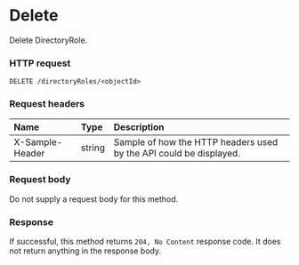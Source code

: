 # Delete

Delete DirectoryRole.
### HTTP request
```http
DELETE /directoryRoles/<objectId>

```
### Request headers
| Name       | Type | Description|
|:---------------|:--------|:----------|
| X-Sample-Header  | string  | Sample of how the HTTP headers used by the API could be displayed.|

### Request body
Do not supply a request body for this method.


### Response
If successful, this method returns `204, No Content` response code. It does not return anything in the response body.


<!-- uuid: 4cbb00a2-b3c1-4995-98bf-3b1eb1b665f0
2015-10-09 18:34:12 UTC -->